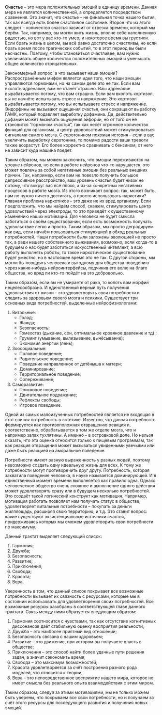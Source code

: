**Счастье** – это мера положительных эмоций в единицу времени. Данная мера не является количественной, а определяется посредством сравнения. Это значит, что счастье – не финальная точка нашего бытия, так как всегда есть более счастливое состояние. Второе что из этого следует – количество счастья зависит от отрезка времени, который мы берём. Так, например, вы могли жить жизнь, вполне себе наполненную радостью, но вот у вас кто-то умер, и некоторое время вы грустили. Если брать жизнь в целом, вы всё равно достаточно счастливы, но если брать время после трагических событий, то в этот период вы были несчастны. Поэтому, чтобы становиться счастливее, вам нужно увеличивать общее количество положительных эмоций и уменьшать общее количество отрицательных.

Закономерный вопрос: а что вызывает наши эмоции? Распространённым мифом является идея того, что наши эмоции управляются гормонами, но на самом деле это не так. Если вам вколоть адреналин, вам не станет страшно. Ваш адреналин вырабатывается потому, что вам страшно. Если вам вколоть кортизол, вы не начнёте испытывать стресс и напряжение. Это кортизол вырабатывается потому, что вы испытываете стресс и напряжение. Эндорфины не вызывают ощущения счастья, они сокращают выработку ГАМК, который подавляет выработку дофамина. Да, действительно дофамин может вызывать ощущения эйфории, но от того он не становится “гормоном счастья”, так как несёт огромное количество функций для организма, а центр удовольствий может стимулироваться сигналами самого мозга. С серотонином похожая история – если в вас увеличить выработку серотонина, то помимо радости ваши тревоги также возрастут. Его более корректно сравнивать с бензином, от него не зависит куда машина поедет.

Таким образом, мы можем заключить, что эмоции переживаются на уровне нейронов, но если в работе нейронов что-то нарушается, это может повлечь за собой негативные эмоции без реальных внешних причин. Так, например, если вам не повезло получить большое депрессивное расстройство, ваш уровень счастья будет низок не потому, что вокруг вас всё плохо, а из-за конкретных негативных процессов в работе мозга. Из этого возникает вопрос: так, может быть, нам не нужно ничего достигать, а просто использовать наркотики? Главная проблема наркотиков – это даже не их вред организму. Если предположить, что мы найдём способ, скажем, стимулировать центр удовольствий через электроды, то это приведёт к существенному изменению наших мотиваций. Для человека не будет смысла заботиться о своём существовании, если есть возможность получать удовольствие легко и просто. Таким образом, мы просто деградируем как вид, если начнём пользоваться стимуляцией в обход реальных потребностей. Наши потребности были заложены эволюцией не просто так, а ради нашего собственного выживания, возможно, если когда-то в будущем о нас будет заботиться искусственный интеллект, а всю работу выполнять роботы, то такое наркотическое существование будет уместно, но в настоящее время это не так. С другой стороны, мы могли бы поощрять человека к выгодному для общества поведению через какие-нибудь нейроинтерфейсы, подчинив его волю на благо общества, но вряд ли кто-то пойдёт на это добровольно.

Таким образом, если вы не умираете от рака, то колоть вам морфий нецелесообразно. И единственный верный путь получения удовольствия от жизни – это удовлетворять свои потребности и следить за здоровьем своего мозга и психики. Существует три основных вида потребностей, выделенные нейрофизиологами:
1. Витальные:
    * Голод;
    * Жажда;
    * Безопасность;
    * Гомеостаз (дыхание, сон, оптимальное кровяное давление и тд) ;
    * Груминг (умывание, вылизывание, вычёсывание);
    * Экономия энергии (лень);
1. Зоосоциальные:
    * Половое поведение;
    * Родительское поведение;
    * Поведение направленное от детёныша к матери;
    * Доминирование;
    * Территориальное поведение;
    * Сопереживание;
1. Саморазвитие:
    * Поисковое поведение;
    * Двигательное подражание;
    * Рефлексы свободы;
    * Игровое поведение.

Одной из самых малоизученных потребностей является не входящая в этот список потребность в эстетике. Известно, что данная потребность формируется как противоположная отвращению реакция и, соответственно, обрабатывается в том же отделе мозга, что и например запах тухлятины. А именно – в островковой доле. Но нельзя сказать, что эта оценка относится только к пищевым программам, так как реакция отвращения может вызываться увиденными увечьями или даже быть реакцией на аморальное поведение.

Потребности имеют разную выраженность у разных людей, поэтому невозможно создать одну идеальную жизнь для всех. К тому же потребности могут противоречить друг другу. Потребность, которая захватила поведение человека, в науке называется доминирующей. И в единственный момент времени выполняется как правило одна. Однако человеческое общество очень сложное и выполнение одного действия может удовлетворять сразу или в будущем несколько потребностей. Это создаёт такой логический конструкт как мотивация. Например, мотивация работать позволяет нам получать статус в обществе, удовлетворяет витальные потребности – покупать за деньги жилплощадь, расширяя свою территорию, и т.д. Это ставит вопрос: какие существуют экзистенциальные источники счастья, придерживаясь которых мы сможем удовлетворить свои потребности по максимуму.

Данный трактат выделяет следующий список:

1. Гармония;
1. Дружба;
1. Безопасность;
1. Развитие;
1. Приключения;
1. Свобода;
1. Красота;
1. Вера.

Уверенность в том, что данный список покрывает все возможные потребности вызывает их связность с ресурсами, которые мы в состоянии использовать для удовлетворения своих потребностей. Все возможные ресурсы разобраны в соответствующей главе данного трактата. Связь между ними образуется следующим образом:

1. Гармония соотносится с чувствами, так как отсутствие когнитивных диссонансов даёт стабильную оценку восприятия реальности;
1. Дружба – это наиболее приятный вид отношений;
1. Безопасность связана с нашим здоровьем;
1. Развитие – это движение, при котором вы получаете власть в обществе;
1. Приключения – это способ найти более удачные пути решения задач, а значит сэкономить время;
1. Свобода – это максимум возможностей;
1. Красота удовлетворяется за счёт построения разного рода моделей, что относится к теории;
1. Вера – это непосредственное восприятие нашего мира, которое не имеет смысла без реального опыта взаимодействия с этим миром.

Таким образом, следуя за этими мотивациями, мы не только можем быть уверены, что покрываем все свои потребности, но и получаем за счёт этого ресурсы для последующего развития и получения новых эмоций.
